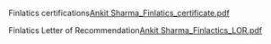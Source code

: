 Finlatics certifications[Ankit Sharma_Finlatics_certificate.pdf](https://github.com/user-attachments/files/17173947/Ankit.Sharma_Finlatics_certificate.pdf)


Finlatics Letter of Recommendation[Ankit Sharma_Finlactics_LOR.pdf](https://github.com/user-attachments/files/17173948/Ankit.Sharma_Finlactics_LOR.pdf)
